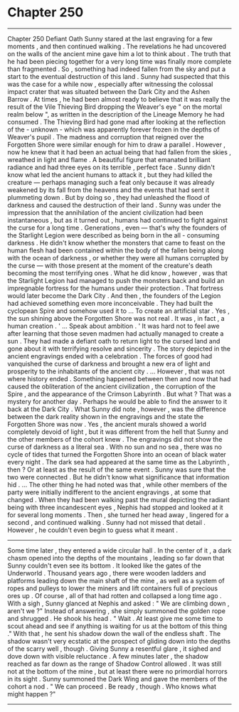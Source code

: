 
# Chapter 250


---

Chapter 250 Defiant Oath
Sunny stared at the last engraving for a few moments , and then continued walking .
The revelations he had uncovered on the walls of the ancient mine gave him a lot to think about . The truth that he had been piecing together for a very long time was finally more complete than fragmented .
So , something had indeed fallen from the sky and put a start to the eventual destruction of this land . Sunny had suspected that this was the case for a while now , especially after witnessing the colossal impact crater that was situated between the Dark City and the Ashen Barrow .
At times , he had been almost ready to believe that it was really the result of the Vile Thieving Bird dropping the Weaver's eye " on the mortal realm below ", as written in the description of the Lineage Memory he had consumed .
The Thieving Bird had gone mad after looking at the reflection of the - unknown - which was apparently forever frozen in the depths of Weaver's pupil . The madness and corruption that reigned over the Forgotten Shore were similar enough for him to draw a parallel .
However , now he knew that it had been an actual being that had fallen from the skies , wreathed in light and flame . A beautiful figure that emanated brilliant radiance and had three eyes on its terrible , perfect face .
Sunny didn't know what led the ancient humans to attack it , but they had killed the creature — perhaps managing such a feat only because it was already weakened by its fall from the heavens and the events that had sent it plummeting down .
But by doing so , they had unleashed the flood of darkness and caused the destruction of their land .
Sunny was under the impression that the annihilation of the ancient civilization had been instantaneous , but as it turned out , humans had continued to fight against the curse for a long time . Generations , even — that's why the founders of the Starlight Legion were described as being born in the all - consuming darkness .
He didn't know whether the monsters that came to feast on the human flesh had been contained within the body of the fallen being along with the ocean of darkness , or whether they were all humans corrupted by the curse — with those present at the moment of the creature's death becoming the most terrifying ones .
What he did know , however , was that the Starlight Legion had managed to push the monsters back and build an impregnable fortress for the humans under their protection . That fortress would later become the Dark City .
And then , the founders of the Legion had achieved something even more inconceivable . They had built the cyclopean Spire and somehow used it to …
To create an artificial star .
Yes , the sun shining above the Forgotten Shore was not real . It was , in fact , a human creation .
' ... Speak about ambition . '
It was hard not to feel awe after learning that those seven madmen had actually managed to create a sun . They had made a defiant oath to return light to the cursed land and gone about it with terrifying resolve and sincerity .
The story depicted in the ancient engravings ended with a celebration . The forces of good had vanquished the curse of darkness and brought a new era of light and prosperity to the inhabitants of the ancient city .
… However , that was not where history ended .
Something happened between then and now that had caused the obliteration of the ancient civilization , the corruption of the Spire , and the appearance of the Crimson Labyrinth .
But what ?
That was a mystery for another day . Perhaps he would be able to find the answer to it back at the Dark City .
What Sunny did note , however , was the difference between the dark reality shown in the engravings and the state the Forgotten Shore was now .
Yes , the ancient murals showed a world completely devoid of light , but it was different from the hell that Sunny and the other members of the cohort knew . The engravings did not show the curse of darkness as a literal sea .
With no sun and no sea , there was no cycle of tides that turned the Forgotten Shore into an ocean of black water every night .
The dark sea had appeared at the same time as the Labyrinth , then ? Or at least as the result of the same event . Sunny was sure that the two were connected .
But he didn't know what significance that information hid .
... The other thing he had noted was that , while other members of the party were initially indifferent to the ancient engravings , at some that changed .
When they had been walking past the mural depicting the radiant being with three incandescent eyes , Nephis had stopped and looked at it for several long moments .
Then , she turned her head away , lingered for a second , and continued walking .
Sunny had not missed that detail . However , he couldn't even begin to guess what it meant .
***
Some time later , they entered a wide circular hall . In the center of it , a dark chasm opened into the depths of the mountains , leading so far down that Sunny couldn't even see its bottom .
It looked like the gates of the Underworld .
Thousand years ago , there were wooden ladders and platforms leading down the main shaft of the mine , as well as a system of ropes and pulleys to lower the miners and lift containers full of precious ores up . Of course , all of that had rotten and collapsed a long time ago .
With a sigh , Sunny glanced at Nephis and asked :
" We are climbing down , aren't we ?"
Instead of answering , she simply summoned the golden rope and shrugged .
He shook his head .
" Wait . At least give me some time to scout ahead and see if anything is waiting for us at the bottom of this thing ."
With that , he sent his shadow down the wall of the endless shaft . The shadow wasn't very ecstatic at the prospect of gliding down into the depths of the scarry well , though . Giving Sunny a resentful glare , it sighed and dove down with visible reluctance .
A few minutes later , the shadow reached as far down as the range of Shadow Control allowed . It was still not at the bottom of the mine , but at least there were no primordial horrors in its sight .
Sunny summoned the Dark Wing and gave the members of the cohort a nod .
" We can proceed . Be ready , though . Who knows what might happen ?"

---

